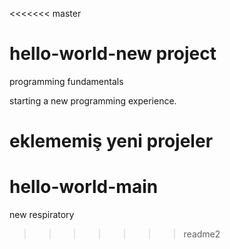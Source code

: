 <<<<<<< master
# hello-world-new project



programming fundamentals


starting a new programming experience.



eklememiş yeni projeler
=======
# hello-world-main
new respiratory
>>>>>>> readme2
